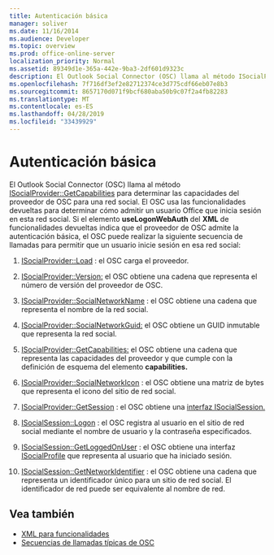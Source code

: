 ```yaml
---
title: Autenticación básica
manager: soliver
ms.date: 11/16/2014
ms.audience: Developer
ms.topic: overview
ms.prod: office-online-server
localization_priority: Normal
ms.assetid: 89349d1e-365a-442e-9ba3-2df601d9323c
description: El Outlook Social Connector (OSC) llama al método ISocialProvider::GetCapabilities para determinar las capacidades del proveedor de OSC para una red social.
ms.openlocfilehash: 7f716df3ef2e82712374ce3d775cdf66eb07e8b3
ms.sourcegitcommit: 8657170d071f9bcf680aba50b9c07f2a4fb82283
ms.translationtype: MT
ms.contentlocale: es-ES
ms.lasthandoff: 04/28/2019
ms.locfileid: "33439929"
---
```

# <a name="basic-authentication"></a>Autenticación básica

El Outlook Social Connector (OSC) llama al método [ISocialProvider::GetCapabilities](isocialprovider-getcapabilities.md) para determinar las capacidades del proveedor de OSC para una red social. El OSC usa las funcionalidades devueltas para determinar cómo admitir un usuario Office que inicia sesión en esta red social. Si el elemento **useLogonWebAuth** del **XML** de funcionalidades devueltas indica que el proveedor de OSC admite la autenticación básica, el OSC puede realizar la siguiente secuencia de llamadas para permitir que un usuario inicie sesión en esa red social: 
  
1. [ISocialProvider::Load](isocialprovider-load.md) : el OSC carga el proveedor. 
    
2. [ISocialProvider::Version:](isocialprovider-version.md) el OSC obtiene una cadena que representa el número de versión del proveedor de OSC. 
    
3. [ISocialProvider::SocialNetworkName](isocialprovider-socialnetworkname.md) : el OSC obtiene una cadena que representa el nombre de la red social. 
    
4. [ISocialProvider::SocialNetworkGuid:](isocialprovider-socialnetworkguid.md) el OSC obtiene un GUID inmutable que representa la red social. 
    
5. [ISocialProvider::GetCapabilities:](isocialprovider-getcapabilities.md) el OSC obtiene una cadena que representa las capacidades del proveedor y que cumple con la definición de esquema del elemento **capabilities.** 
    
6. [ISocialProvider::SocialNetworkIcon](isocialprovider-socialnetworkicon.md) : el OSC obtiene una matriz de bytes que representa el icono del sitio de red social. 
    
7. [ISocialProvider::GetSession](isocialprovider-getsession.md) : el OSC obtiene una [interfaz ISocialSession.](isocialsessioniunknown.md) 
    
8. [ISocialSession::Logon](isocialsession-logon.md) : el OSC registra al usuario en el sitio de red social mediante el nombre de usuario y la contraseña especificados. 
    
9. [ISocialSession::GetLoggedOnUser](isocialsession-getloggedonuser.md) : el OSC obtiene una interfaz [ISocialProfile](isocialprovideriunknown.md) que representa al usuario que ha iniciado sesión. 
    
10. [ISocialSession::GetNetworkIdentifier](isocialsession-getnetworkidentifier.md) : el OSC obtiene una cadena que representa un identificador único para un sitio de red social. El identificador de red puede ser equivalente al nombre de red. 
    
## <a name="see-also"></a>Vea también

- [XML para funcionalidades](xml-for-capabilities.md)
- [Secuencias de llamadas típicas de OSC](osc-typical-calling-sequences.md)

